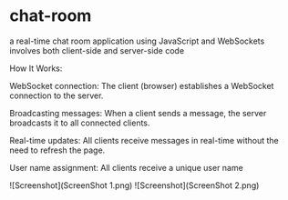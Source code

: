 # chat-room
a real-time chat room application using JavaScript and WebSockets involves both client-side and server-side code

How It Works:

WebSocket connection: The client (browser) establishes a WebSocket connection to the server.

Broadcasting messages: When a client sends a message, the server broadcasts it to all connected clients.

Real-time updates: All clients receive messages in real-time without the need to refresh the page.

User name assignment: All clients receive a unique user name

![Screenshot](ScreenShot 1.png)
![Screenshot](ScreenShot 2.png)
